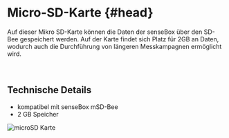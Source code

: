 # Micro-SD-Karte {#head}

<div class="description">Auf dieser Mikro SD-Karte können die Daten der senseBox über den SD-Bee gespeichert werden. Auf der Karte findet sich Platz für 2GB an Daten, wodurch auch die Durchführung von längeren Messkampagnen ermöglicht wird.</div>
<div class="line">
    <br>
    <br>
</div>

## Technische Details
   * kompatibel mit senseBox mSD-Bee
   * 2 GB Speicher


![microSD Karte](../../../../pictures/micro-sd-card.png)
